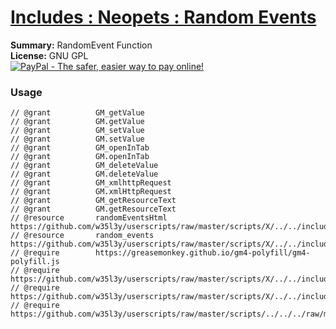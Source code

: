 
# [Includes : Neopets : Random Events](.)

**Summary:** RandomEvent Function<br />
**License:** GNU GPL<br />
[![PayPal - The safer, easier way to pay online!](https://www.paypalobjects.com/en_US/i/btn/btn_donate_SM.gif "PayPal - The safer, easier way to pay online!")](https://goo.gl/DNfg2w)
### Usage
```
// @grant          GM_getValue
// @grant          GM.getValue
// @grant          GM_setValue
// @grant          GM.setValue
// @grant          GM_openInTab
// @grant          GM.openInTab
// @grant          GM_deleteValue
// @grant          GM.deleteValue
// @grant          GM_xmlhttpRequest
// @grant          GM.xmlHttpRequest
// @grant          GM_getResourceText
// @grant          GM.getResourceText
// @resource       randomEventsHtml https://github.com/w35l3y/userscripts/raw/master/scripts/X/../../includes/Includes_Neopets_Random_Events/resources/default.html
// @resource       random_events https://github.com/w35l3y/userscripts/raw/master/scripts/X/../../includes/Includes_Neopets_Random_Events/resources/default.csv
// @require        https://greasemonkey.github.io/gm4-polyfill/gm4-polyfill.js
// @require        https://github.com/w35l3y/userscripts/raw/master/scripts/X/../../includes/Includes_XPath/63808.user.js
// @require        https://github.com/w35l3y/userscripts/raw/master/scripts/X/../../includes/Includes_Persist_%5BBETA%5D/154322.user.js
// @require        https://github.com/w35l3y/userscripts/raw/master/scripts/../../../raw/master/includes/Includes_Neopets_Random_Events/154363.user.js
```

